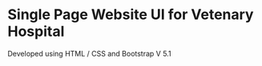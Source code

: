 <h1>Single Page Website UI for Vetenary Hospital</h1>

Developed using HTML / CSS and Bootstrap V 5.1


